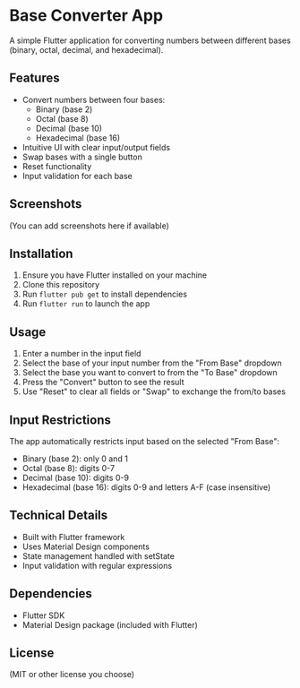 # Base Converter App

A simple Flutter application for converting numbers between different bases (binary, octal, decimal, and hexadecimal).

## Features

- Convert numbers between four bases:
  - Binary (base 2)
  - Octal (base 8)
  - Decimal (base 10)
  - Hexadecimal (base 16)
- Intuitive UI with clear input/output fields
- Swap bases with a single button
- Reset functionality
- Input validation for each base

## Screenshots

(You can add screenshots here if available)

## Installation

1. Ensure you have Flutter installed on your machine
2. Clone this repository
3. Run `flutter pub get` to install dependencies
4. Run `flutter run` to launch the app

## Usage

1. Enter a number in the input field
2. Select the base of your input number from the "From Base" dropdown
3. Select the base you want to convert to from the "To Base" dropdown
4. Press the "Convert" button to see the result
5. Use "Reset" to clear all fields or "Swap" to exchange the from/to bases

## Input Restrictions

The app automatically restricts input based on the selected "From Base":
- Binary (base 2): only 0 and 1
- Octal (base 8): digits 0-7
- Decimal (base 10): digits 0-9
- Hexadecimal (base 16): digits 0-9 and letters A-F (case insensitive)

## Technical Details

- Built with Flutter framework
- Uses Material Design components
- State management handled with setState
- Input validation with regular expressions

## Dependencies

- Flutter SDK
- Material Design package (included with Flutter)

## License

(MIT or other license you choose)
